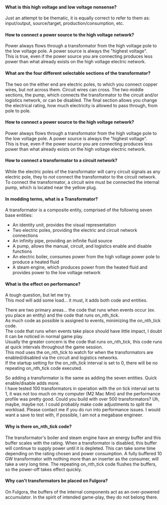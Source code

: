 #### What is this high voltage and low voltage nonsense?  
Just an attempt to be thematic, it is equally correct to refer to them as: input/output, source/target, production/consumption, etc.  


#### How to connect a power source to the high voltage network?  
Power always flows through a transformator from the high voltage pole to the low voltage pole. A power source is always the "highest voltage".  
This is true, even if the power source you are connecting produces less power than what already exists on the high voltage electric network.  


#### What are the four different selectable sections of the transformator?
The two on the either end are electric poles, to which you connect copper wires, but not across them. Circuit wires can cross.
The two middle sections, the pump, which connects the transformator to the circuit and/or logistics network, or can be disabled.
The final section allows you change the electrical rating, how much electricity is allowed to pass through, from pole to pole.


#### How to connect a power source to the high voltage network?  
Power always flows through a transformator from the high voltage pole to the low voltage pole. A power source is always the "highest voltage".  
This is true, even if the power source you are connecting produces less power than what already exists on the high voltage electric network.  


#### How to connect a transformator to a circuit network?
While the electric poles of the transformator will carry circuit signals as any electric pole, they to *not* connect the transformator to the circuit network.
To connect the transformator, a circuit wire must be connected the internal pump, which is located near the yellow plug.


#### In modding terms, what is a Transformator?  
A transformator is a composite entity, comprised of the following seven base entities:
   * An identity unit, provides the visual representation
   * Two electric poles, providing the electric and circuit network connections
   * An infinity pipe, providing an infinite fluid source
   * A pump, allows the manual, circuit, and logistics enable and disable functions
   * An electric boiler, consumes power from the high voltage power pole to produce a heated fluid
   * A steam engine, which produces power from the heated fluid and provides power to the low voltage network


#### What is the effect on performance?  
A tough question, but let me try.  
This mod will add some load... it must, it adds both code and entities.  

There are two primary areas... the code that runs when events occur (ex. you place an entity) and the code that runs on_nth_tick.  
As much code as possible is assigned to events, minimizing the on_nth_tick code.  
The code that runs when events take place should have little impact, I doubt it can be noticed in normal game play.  
Usually the greater concern is the code that runs on_nth_tick, this code runs at quick intervals throughout the game session.  
This mod uses the on_nth_tick to watch for when the transformators are enabled/disabled via the circuit and logistics networks.  
If the startup setting for the on_nth_tick interval is set to 0, there will be no repeating on_nth_tick code executed.  

So adding a transformator is the same as adding the seven entities. Quick enable/disable adds more.  
I have tested 100 transformators in operation with the on tick interval set to 1, it was not too much on my computer (M2 Mac Mini) and the performance profile was pretty good. Could you build with over 500 transformators? Uh, maybe, maybe not.  I could probably make code adjustments to split the workload. Please contact me if you do run into performance issues. I would want a save to test with, if possible, I am not a megabase engineer.  


#### Why is there on_nth_tick code?  
The transformator's boiler and steam engine have an energy buffer and this buffer scales with the rating. When a transformator is disabled, this buffer will continue to supply power until it is depleted. This can take some time depending on the rating chosen and power consumption. A fully buffered 10 GW transformator with nothing more than an inserter as the consumer, will take a very long time. The repeating on_nth_tick code flushes the buffers, so the power-off takes effect quickly.  


#### Why can't transformators be placed on Fulgora?  
On Fulgora, the buffers of the internal components act as an over-powered accumulator. In the spirit of intended game-play, they do not belong there.  
